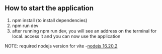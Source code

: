 ## How to start the application

1. npm install (to install dependencies)
2. npm run dev
3. after running npm run dev, you will see an address on the terminal for local. access it and you can now use the application

NOTE: required nodejs version for vite
-[nodejs 16.20.2](https://nodejs.org/download/release/latest-v16.x/)

